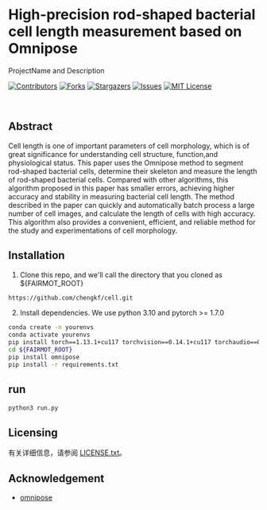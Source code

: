 # High-precision rod-shaped bacterial cell length measurement based on Omnipose


ProjectName and Description

<!-- PROJECT SHIELDS -->

[![Contributors][contributors-shield]][contributors-url]
[![Forks][forks-shield]][forks-url]
[![Stargazers][stars-shield]][stars-url]
[![Issues][issues-shield]][issues-url]
[![MIT License][license-shield]][license-url]

<!-- PROJECT LOGO -->
<br />

 
## Abstract
Cell length is one of  important parameters of cell morphology, which is of great significance for understanding cell structure, function,and physiological status. This paper uses the Omnipose method to segment rod-shaped bacterial cells, determine their skeleton and measure the length of rod-shaped bacterial cells. Compared with other algorithms, this algorithm proposed in this paper has smaller errors, achieving higher accuracy and stability in measuring bacterial cell length. The method described in the paper can quickly and automatically batch process a large number of cell images, and calculate the length of cells with high accuracy. This algorithm  also provides a convenient, efficient, and reliable method for the study and experimentations of cell morphology.

## Installation


1. Clone this repo, and we'll call the directory that you cloned as ${FAIRMOT_ROOT}
```sh
https://github.com/chengkf/cell.git
```
2. Install dependencies. We use python 3.10 and pytorch >= 1.7.0
```sh
conda create -n yourenvs
conda activate yourenvs
pip install torch==1.13.1+cu117 torchvision==0.14.1+cu117 torchaudio==0.13.1 --extra-index-url https://download.pytorch.org/whl/cu117
cd ${FAIRMOT_ROOT}
pip install omnipose
pip install -r requirements.txt
```

## run
```sh
python3 run.py
```

## Licensing

有关详细信息，请参阅 [LICENSE.txt](https://github.com/shaojintian/Best_README_template/blob/master/LICENSE.txt)。

## Acknowledgement


- [omnipose](https://github.com/kevinjohncutler/omnipose)



<!-- links -->
[your-project-path]:chengkf/cell
[contributors-shield]: https://img.shields.io/github/contributors/chengkf/cell.svg?style=flat-square
[contributors-url]: https://github.com/chengkf/cell/graphs/contributors
[forks-shield]: https://img.shields.io/github/forks/chengkf/cell.svg?style=flat-square
[forks-url]: https://github.com/chengkf/cell/network/members
[stars-shield]: https://img.shields.io/github/stars/chengkf/cell.svg?style=flat-square
[stars-url]: https://github.com/chengkf/cell/stargazers
[issues-shield]: https://img.shields.io/github/issues/chengkf/cell.svg?style=flat-square
[issues-url]: https://img.shields.io/github/issues/chengkf/cell.svg
[license-shield]: https://img.shields.io/github/license/chengkf/cell.svg?style=flat-square
[license-url]: https://github.com/chengkf/cell/blob/master/LICENSE.txt



